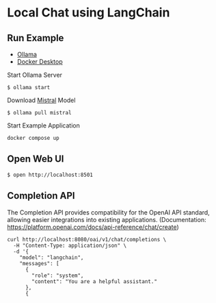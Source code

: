 # Local Chat using LangChain

## Run Example

- [Ollama](https://ollama.ai)
- [Docker Desktop](https://www.docker.com/products/docker-desktop/)

Start Ollama Server

```shell
$ ollama start
```

Download [Mistral](https://mistral.ai) Model

```shell
$ ollama pull mistral
```

Start Example Application

```shell
docker compose up
```

## Open Web UI

```shell
$ open http://localhost:8501
```

## Completion API

The Completion API provides compatibility for the OpenAI API standard, allowing easier integrations into existing applications. (Documentation: https://platform.openai.com/docs/api-reference/chat/create)

```shell
curl http://localhost:8080/oai/v1/chat/completions \
  -H "Content-Type: application/json" \
  -d '{
    "model": "langchain",
    "messages": [
      {
        "role": "system",
        "content": "You are a helpful assistant."
      },
      {
  